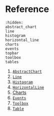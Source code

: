 # Reference

```{toctree}
:hidden:
abstract_chart
line
histogram
horizontal_line
charts
events
topbar
toolbox
tables

```


1. [`AbstractChart`](#AbstractChart)
2. [`Line`](#Line)
3. [`Histogram`](#Histogram)
3. [`HorizontalLine`](#HorizontalLine)
4. [Charts](#charts)
5. [`Events`](./events.md)
6. [`Toolbox`](#ToolBox)
7. [`Table`](#Table)
